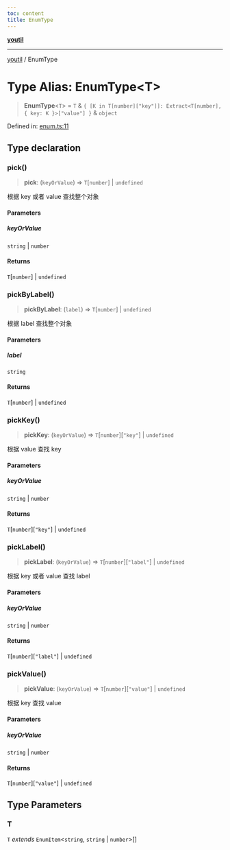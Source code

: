 ```yaml
---
toc: content
title: EnumType
---
```

[**youtil**](../README.md)

***

[youtil](../globals.md) / EnumType

# Type Alias: EnumType\<T\>

> **EnumType**\<`T`\> = `T` & `{ [K in T[number]["key"]]: Extract<T[number], { key: K }>["value"] }` & `object`

Defined in: [enum.ts:11](https://github.com/sxei/youtil/blob/694ab8493a838606110abf86b5e5d35bb7326cbe/src/enum.ts#L11)

## Type declaration

### pick()

> **pick**: (`keyOrValue`) => `T`\[`number`\] \| `undefined`

根据 key 或者 value 查找整个对象

#### Parameters

##### keyOrValue

`string` | `number`

#### Returns

`T`\[`number`\] \| `undefined`

### pickByLabel()

> **pickByLabel**: (`label`) => `T`\[`number`\] \| `undefined`

根据 label 查找整个对象

#### Parameters

##### label

`string`

#### Returns

`T`\[`number`\] \| `undefined`

### pickKey()

> **pickKey**: (`keyOrValue`) => `T`\[`number`\]\[`"key"`\] \| `undefined`

根据 value 查找 key

#### Parameters

##### keyOrValue

`string` | `number`

#### Returns

`T`\[`number`\]\[`"key"`\] \| `undefined`

### pickLabel()

> **pickLabel**: (`keyOrValue`) => `T`\[`number`\]\[`"label"`\] \| `undefined`

根据 key 或者 value 查找 label

#### Parameters

##### keyOrValue

`string` | `number`

#### Returns

`T`\[`number`\]\[`"label"`\] \| `undefined`

### pickValue()

> **pickValue**: (`keyOrValue`) => `T`\[`number`\]\[`"value"`\] \| `undefined`

根据 key 查找 value

#### Parameters

##### keyOrValue

`string` | `number`

#### Returns

`T`\[`number`\]\[`"value"`\] \| `undefined`

## Type Parameters

### T

`T` *extends* `EnumItem`\<`string`, `string` \| `number`\>[]
